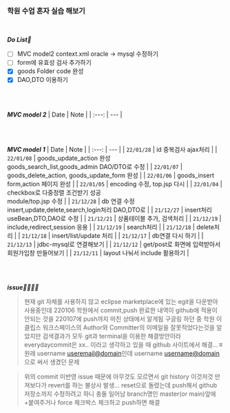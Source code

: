 ### 학원 수업 혼자 실습 해보기
<br>

***Do List🤔***
- [ ] MVC model2 context.xml oracle -> mysql 수정하기
- [ ] form에 유효성 검사 추가하기
- [x] goods Folder code 완성
- [x] DAO,DTO 이용하기

<br><br>

***MVC model 2***
| Date | Note |
| :---: | --- |

<br><br>

***MVC model 1***
| Date | Note |
| :---: | --- |
| `22/01/28` | id 중복검사 ajax처리 |
| `22/01/08` | goods_update_action 완성<br>goods_search_list,goods_admin DAO/DTO로 수정 |
| `22/01/07` | goods_delete_action, goods_update_form 완성 |
| `22/01/06` | goods_insert form,action 페이지 완성 |
| `22/01/05` | encoding 수정, top.jsp 다시 |
| `22/01/04` | checkbox로 다중정렬 조건받기 성공<br>module/top.jsp 수정 |
| `21/12/28` | db 연결 수정<br> insert,update,delete,search,login처리 DAO,DTO로 |
| `21/12/27` | insert처리 useBean,DTO,DAO로 수정 |
| `21/12/21` | 상품테이블 추가, 검색처리 |
| `21/12/19` | include,redirect,session 응용 |
| `21/12/19` | search처리 |
| `21/12/18` | delete처리 |
| `21/12/18` | insert/list/update 처리 |
| `21/12/17` | db연결 다시 하기 |
| `21/12/13` | jdbc-mysql로 연결해보기 |
| `21/12/12` | get/post로 화면에 입력받아서 회원가입창 만들어보기 |
| `21/12/11` | layout 나눠서 include 활용하기 |

<br><br>

***issue🤦‍♀️🤦‍♀️***
> 현재 git 자체를 사용하지 않고 eclipse marketplace에 있는 egit을 다운받아 사용중인데
220106 학원에서 commit,push 완료한 내역이 github에 적용이 안되는 것을 220107에 push까지 마친 상태에서 알게됨
구글링 하던 중 학원 이클립스 워크스페이스의 Author와 Committer의 이메일을 잘못적었다는것을 알았지만
검색결과가 모두 git과 terminal을 이용한 해결방안이라 everydaycommit은 xx.. 이라고 생각하고 있을 때
github 사이트에서 해결...ㅎ
원래 username <useremail@domain>인데 username <username@domain>으로 써서 생겼던 문제


> 위의 commit 미반영 issue 때문에 아무것도 모르면서 git history 이것저것 만져보다가 revert를 하는 불상사 발생...
reset으로 돌렸는데 push해서 github 저장소까지 수정하려고 하니 충돌 일어남
branch명인 master(or main)앞에 +붙여주거나 force 체크박스 체크하고 push하면 해결
